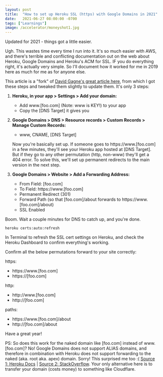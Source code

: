 ```yaml
---
layout: post
title:  "How to set up Heroku SSL (https) with Google Domains in 2021"
date:   2021-06-27 08:00:00 -0700
tags: ["Learnings"]
image: /accelerator/moneyshot1.jpg
---
```


Updated for 2021 - things got a little easier. 

Ugh. This wastes time every time I run into it. It's so much easier with AWS, and there's terrible and conflicting documentation out on the web about Heroku, Google Domains and Heroku's ACM for SSL. IF you do everything right, it's actually very simple. So I'll document how it worked for me in 2019 here as much for me as for anyone else.

This article is a "fork" of [David Gagne's great article here](https://medium.com/@david.gagne/set-up-a-custom-domain-for-your-heroku-application-using-google-domains-guaranteed-a2b2ff934f97), from which I got these steps and tweaked them slightly to update them. It's only 3 steps:


1. **Heroku, in your app > Settings > Add your domain:** 
	* Add www.[foo.com] (Note: www is KEY!) to your app 
	* Copy the [DNS Target] it gives you


2. **Google Domains > DNS > Resource records > Custom Records > Manage Custom Records:**
	* www, CNAME, [DNS Target]

	Now you're basically set up. If someone goes to https://www.[foo.com] in a few minutes, they'll see your Heroku app hosted at [DNS Target]. But if they go to any other permutation (http, non-www) they'll get a 404 error. To solve this, we'll set up permanent redirects to the main version in the next step.

3. **Google Domains > Website > Add a Forwarding Address:** 
	* From Field: [foo.com]
	* To Field: https://www.[foo.com]
	* Permanent Redirect (301)
	* Forward Path (so that [foo.com]/about forwards to https://www.[foo.com]/about)
	* SSL Enabled

Boom. Wait a couple minutes for DNS to catch up, and you're done.
	
	heroku certs:auto:refresh

In Terminal to refresh the SSL cert settings on Heroku, and check the Heroku Dashboard to confirm everything's working. 

Confirm all the below permutations forward to your site correctly:

https:
* https://www.[foo.com]
* https://[foo.com]

http:
* http://www.[foo.com] 
* http://[foo.com]

paths:
* https://www.[foo.com]/about
* http://[foo.com]/about

Have a great year!


PS: So does this work for the naked domain like [foo.com] instead of www.[foo.com]? No! Google Domains does not support ALIAS domains, and therefore in combination with Heroku does not support forwarding to the naked (aka. root aka. apex) domain. Sorry! This surprised me too :( [Source 1: Heroku Docs](https://help.heroku.com/NH44MODG/my-root-domain-isn-t-working-what-s-wrong) | [Source 2: StackOverflow](https://stackoverflow.com/questions/43197176/how-to-set-up-ssl-for-naked-domain-from-google-domains-to-heroku). Your only alternative here is to transfer your domain (costs money) to something like Cloudflare.